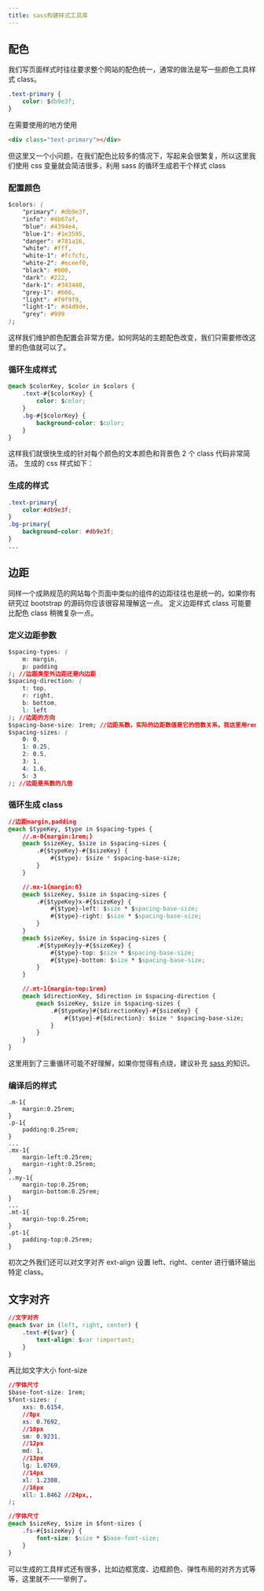 ```yaml
---
title: sass构建样式工具库
---
```


## 配色

我们写页面样式时往往要求整个网站的配色统一，通常的做法是写一些颜色工具样式 class。

```css
.text-primary {
    color: $db9e3f;
}
```

在需要使用的地方使用

```html
<div class="text-primary"></div>
```

但这里又一个小问题，在我们配色比较多的情况下，写起来会很繁复，所以这里我们使用 css 变量就会简洁很多，利用 sass 的循环生成若干个样式 class

### 配置颜色

```css
$colors: (
    "primary": #db9e3f,
    "info": #4b67af,
    "blue": #4394e4,
    "blue-1": #1e3595,
    "danger": #781a16,
    "white": #fff,
    "white-1": #fcfcfc,
    "white-2": #eceef0,
    "black": #000,
    "dark": #222,
    "dark-1": #343440,
    "grey-1": #666,
    "light": #f9f9f9,
    "light-1": #d4d9de,
    "grey": #999
);
```

这样我们维护颜色配置会非常方便。如何网站的主题配色改变，我们只需要修改这里的色值就可以了。

### 循环生成样式

```css
@each $colorKey, $color in $colors {
    .text-#{$colorKey} {
        color: $color;
    }
    .bg-#{$colorKey} {
        background-color: $color;
    }
}
```

这样我们就很快生成的针对每个颜色的文本颜色和背景色 2 个 class
代码非常简洁。
生成的 css 样式如下：

### 生成的样式

```css
.text-primary{
    color:#db9e3f;
}
.bg-primary{
    background-color: #db9e3f;
}
...
```

## 边距

同样一个成熟规范的网站每个页面中类似的组件的边距往往也是统一的。如果你有研究过 bootstrap 的源码你应该很容易理解这一点。
定义边距样式 class 可能要比配色 class 稍微复杂一点。

### 定义边距参数

```css
$spacing-types: (
    m: margin,
    p: padding
); //边距类型外边距还是内边距
$spacing-direction: (
    t: top,
    r: right,
    b: bottom,
    l: left
); //边距的方向
$spacing-base-size: 1rem; //边距系数，实际的边距数值是它的倍数关系，我这里用rem，你用px和em也没关系
$spacing-sizes: (
    0: 0,
    1: 0.25,
    2: 0.5,
    3: 1,
    4: 1.6,
    5: 3
); //边距是系数的几倍
```

### 循环生成 class

```css
//边距margin,padding
@each $typeKey, $type in $spacing-types {
    //.m-0{margin:1rem;}
    @each $sizeKey, $size in $spacing-sizes {
        .#{$typeKey}-#{$sizeKey} {
            #{$type}: $size * $spacing-base-size;
        }
    }

    //.mx-1{margin:0}
    @each $sizeKey, $size in $spacing-sizes {
        .#{$typeKey}x-#{$sizeKey} {
            #{$type}-left: $size * $spacing-base-size;
            #{$type}-right: $size * $spacing-base-size;
        }
    }
    @each $sizeKey, $size in $spacing-sizes {
        .#{$typeKey}y-#{$sizeKey} {
            #{$type}-top: $size * $spacing-base-size;
            #{$type}-bottom: $size * $spacing-base-size;
        }
    }

    //.mt-1{margin-top:1rem}
    @each $directionKey, $direction in $spacing-direction {
        @each $sizeKey, $size in $spacing-sizes {
            .#{$typeKey}#{$directionKey}-#{$sizeKey} {
                #{$type}-#{$direction}: $size * $spacing-base-size;
            }
        }
    }
}
```

这里用到了三重循环可能不好理解，如果你觉得有点绕，建议补充 [ sass ](https://www.sass.hk/) 的知识。

### 编译后的样式

```
.m-1{
    margin:0.25rem;
}
.p-1{
    padding:0.25rem;
}
...
.mx-1{
    margin-left:0.25rem;
    margin-right:0.25rem;
}
..my-1{
    margin-top:0.25rem;
    margin-bottom:0.25rem;
}
...
.mt-1{
    margin-top:0.25rem;
}
.pt-1{
    padding-top:0.25rem;
}
```

初次之外我们还可以对文字对齐 ext-align 设置 left、right、center 进行循环输出特定 class。

## 文字对齐

```css
//文字对齐
@each $var in (left, right, center) {
    .text-#{$var} {
        text-align: $var !important;
    }
}
```

再比如文字大小 font-size

```css
//字体尺寸
$base-font-size: 1rem;
$font-sizes: (
    xxs: 0.6154,
    //8px
    xs: 0.7692,
    //10px
    sm: 0.9231,
    //12px
    md: 1,
    //13px
    lg: 1.0769,
    //14px
    xl: 1.2308,
    //16px
    xll: 1.8462 //24px,,
);

//字体尺寸
@each $sizeKey, $size in $font-sizes {
    .fs-#{$sizeKey} {
        font-size: $size * $base-font-size;
    }
}
```

可以生成的工具样式还有很多，比如边框宽度、边框颜色、弹性布局的对齐方式等等，这里就不一一举例了。
